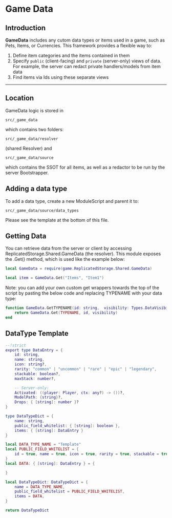 # Game Data
## Introduction
**GameData** includes any cutom data types or items used in a game, such as Pets, Items, or Currencies. This framework provides a flexible way to:
1) Define item categories and the items contained in them
2) Specify `public` (client-facing) and `private` (server-only) views of data. For example, the server can redact private handlers/models from item data
3) Find items via Ids using these separate views

---

## Location
GameData logic is stored in
```
src/_game_data
```
which contains two folders:
```
src/_game_data/resolver
```
(shared Resolver)
and
```
src/_game_data/source
```
which contains the SSOT for all items, as well as a redactor to be run by the server Bootstrapper.

## Adding a data type
To add a data type, create a new ModuleScript and parent it to:
```
src/_game_data/source/data_types
```
Please see the template at the bottom of this file.

## Getting Data
You can retrieve data from the server or client by accessing ReplicatedStorage.Shared.GameData (the resolver).
This module exposes the .Get() method, which is used like the example below:
```lua
local GameData = require(game.ReplicatedStorage.Shared.GameData)

local item = GameData.Get("Items", "Item1")
```

Note: you can add your own custom get wrappers towards the top of the script by pasting the below code and replacing TYPENAME with your data type:
```lua
function GameData.GetTYPENAME(id: string,  visibility: Types.DataVisibility?): Types.TYPENAMEPublic?
    return GameData.Get(TYPENAME, id, visibility)
end
```

## DataType Template
```lua
--!strict
export type DataEntry = {
    id: string,
    name: string,
    icon: string?,
    rarity: "common" | "uncommon" | "rare" | "epic" | "legendary",
    stackable: boolean?,
    maxStack: number?,

    -- Server-only:
    Activated: ((player: Player, ctx: any?) -> ())?,
    ModelPath: {string}?,
    Drops: { [string]: number }?
}

type DataTypeDict = {
    name: string,
    public_field_whitelist: { [string]: boolean },
    items: { [string]: DataEntry }
}

local DATA_TYPE_NAME = "Template"
local PUBLIC_FIELD_WHITELIST = {
    id = true, name = true, icon = true, rarity = true, stackable = true, maxStack = true,
}
local DATA: { [string]: DataEntry } = {

}

local DataTypeDict: DataTypeDict = {
    name = DATA_TYPE_NAME,
    public_field_whitelist = PUBLIC_FIELD_WHITELIST,
    items = DATA,
}

return DataTypeDict
```